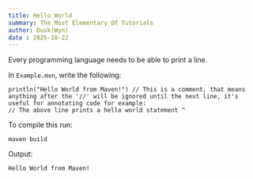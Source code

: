 ```yaml
---
title: Hello World
summary: The Most Elementary Of Tutorials
author: Dusk(Wyn)
date : 2025-10-22
---
```

Every programming language needs to be able to print a line.

In `Example.mvn`, write the following:
```
println("Hello World from Maven!") // This is a comment, that means anything after the '//' will be ignored until the next line, it's useful for annotating code for example:
// The above line prints a hello world statement ^
```

To compile this run:
```
maven build
```

Output:
```
Hello World from Maven!
```

